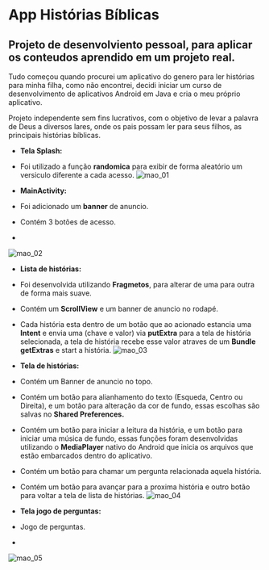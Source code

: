 # App Histórias Bíblicas

## Projeto de desenvolviento pessoal, para aplicar os conteudos aprendido em um projeto real.
Tudo começou quando procurei um aplicativo do genero para ler histórias para minha filha, como não encontrei, decidi iniciar um curso de desenvolvimento de aplicativos Android em Java e cria o meu próprio aplicativo.

Projeto independente sem fins lucrativos, com o objetivo de levar a palavra de Deus a diversos lares, onde os pais possam ler para seus filhos,
as principais histórias bíblicas.

- **Tela Splash:** 
- Foi utilizado a função **randomica** para exibir de forma aleatório um versiculo diferente a cada acesso.
![mao_01](https://user-images.githubusercontent.com/61321277/119015505-55fbb600-b96f-11eb-8f9c-166c4a94bf7d.jpg)

- **MainActivity:** 
- Foi adicionado um **banner** de anuncio. 
- Contém 3 botões de acesso.
- 
![mao_02](https://user-images.githubusercontent.com/61321277/119015869-b559c600-b96f-11eb-9a8c-91b4af3c8d73.jpg)

- **Lista de histórias:** 
- Foi desenvolvida utilizando **Fragmetos**, para alterar de uma para outra de forma mais suave.
- Contém um **ScrollView** e um banner de anuncio no rodapé.
- Cada história esta dentro de um botão que ao acionado estancia uma **Intent** e envia uma (chave e valor) via **putExtra** para a tela de história selecionada, a tela de história recebe esse valor atraves de um **Bundle** **getExtras** e start a história.
![mao_03](https://user-images.githubusercontent.com/61321277/119016279-213c2e80-b970-11eb-82e7-a16be75ec4d4.jpg)


- **Tela de histórias:** 
- Contém um Banner de anuncio no topo.
- Contém um botão para alianhamento do texto (Esqueda, Centro ou Direita), e um botão para alteração da cor de fundo, essas escolhas são salvas no **Shared Preferences.**
- Contém um botão para iniciar a leitura da história, e um botão para iniciar uma música de fundo, essas funções foram desenvolvidas utilizando o **MediaPlayer** nativo do Android que inicia os arquivos que estão embarcados dentro do aplicativo.
- Contém um botão para chamar um pergunta relacionada aquela história.
- Contém um botão para avançar para a proxima história e outro botão para voltar a tela de lista de histórias.
![mao_04](https://user-images.githubusercontent.com/61321277/119016400-43ce4780-b970-11eb-8f85-4014e7e22ce6.jpg)


- **Tela jogo de perguntas:** 
- Jogo de perguntas.
- 
![mao_05](https://user-images.githubusercontent.com/61321277/119016468-5d6f8f00-b970-11eb-8ad1-24860f5ba11f.jpg)
